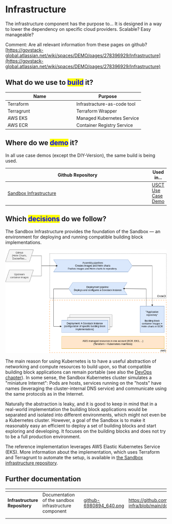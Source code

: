 # Infrastructure

The infrastructure component has the purpose to... It is designed in a way to lower the dependency on specific cloud providers. Scalable? Easy manageable?

Comment: Are all relevant information from these pages on github? [https://govstack-global.atlassian.net/wiki/spaces/DEMO/pages/278396929/Infrastructure](https://govstack-global.atlassian.net/wiki/spaces/DEMO/pages/278396929/Infrastructure)

## What do we use to <mark style="color:blue;">build</mark> it?

<table><thead><tr><th width="201">Name</th><th>Purpose</th></tr></thead><tbody><tr><td>Terraform</td><td>Infrastracture-as-code tool</td></tr><tr><td>Terragrunt</td><td>Terraform Wrapper</td></tr><tr><td>AWS EKS</td><td>Managed Kubernetes Service</td></tr><tr><td>AWS ECR</td><td>Container Registry Service</td></tr></tbody></table>

## Where do we <mark style="color:blue;">demo</mark> it?

In all use case demos (except the DIY-Version), the same build is being used.

<table><thead><tr><th width="498">Github Repository</th><th>Used in...</th></tr></thead><tbody><tr><td><a href="https://github.com/GovStackWorkingGroup/sandbox-infra">Sandbox Infrastructure</a></td><td><a href="../access-demos/usct-use-case.md">USCT Use Case Demo</a></td></tr></tbody></table>

## Which <mark style="color:blue;">decisions</mark> do we follow?

The Sandbox Infrastructure provides the foundation of the Sandbox — an environment for deploying and running compatible building block implementations.

![Sandbox infrastructure diagram](assets/sandbox-infrastructure-2.drawio.png)

The main reason for using Kubernetes is to have a useful abstraction of networking and compute resources to build upon, so that compatible building block applications can remain portable (see also the [DevOps chapter](devops.md)). In some sense, the Sandbox Kubernetes cluster simulates a "miniature Internet": Pods are hosts, services running on the "hosts" have names (leveraging the cluster-internal DNS service) and communicate using the same protocols as in the Internet.

Naturally the abstraction is leaky, and it is good to keep in mind that in a real-world implementation the building block applications would be separated and isolated into different environments, which might not even be a Kubernetes cluster. However, a goal of the Sandbox is to make it reasonably easy an efficient to deploy a set of building blocks and start exploring and developing. It focuses on the building blocks and does not try to be a full production environment.

The reference implementation leverages AWS Elastic Kubernetes Service (EKS). More information about the implementation, which uses Terraform and Terragrunt to automate the setup, is available in [the Sandbox infrastructure repository](https://github.com/GovStackWorkingGroup/sandbox-infra).

## Further documentation

<table data-view="cards"><thead><tr><th></th><th></th><th></th><th data-hidden data-card-cover data-type="files"></th><th data-hidden data-card-target data-type="content-ref"></th></tr></thead><tbody><tr><td><strong>Infrastructure Repository</strong></td><td>Documentation of the sandbox infrastructure component</td><td></td><td><a href="../.gitbook/assets/github-6980894_640.png">github-6980894_640.png</a></td><td><a href="https://github.com/GovStackWorkingGroup/sandbox-infra/blob/main/docs/1-main.md">https://github.com/GovStackWorkingGroup/sandbox-infra/blob/main/docs/1-main.md</a></td></tr><tr><td></td><td></td><td></td><td></td><td></td></tr><tr><td></td><td></td><td></td><td></td><td></td></tr></tbody></table>
